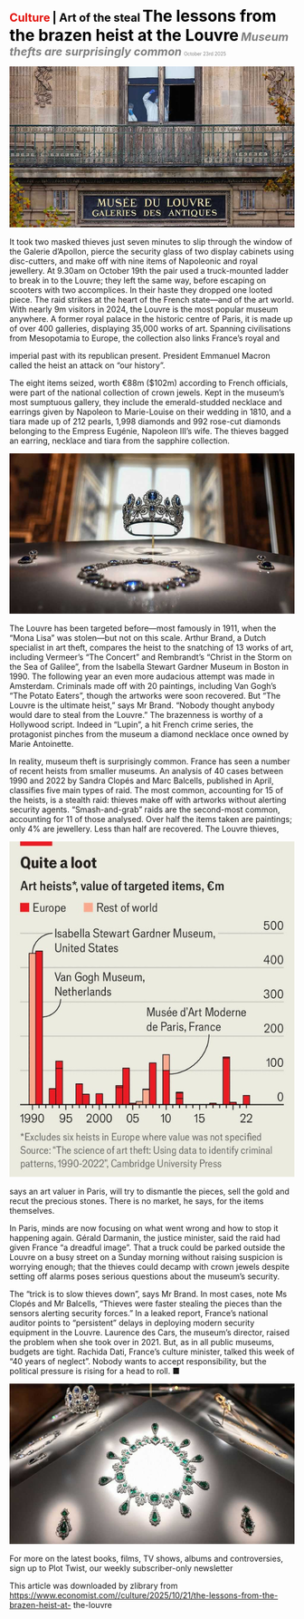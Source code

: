 <span style="color:#E3120B; font-size:14.9pt; font-weight:bold;">Culture</span> <span style="color:#000000; font-size:14.9pt; font-weight:bold;">| Art of the steal</span>
<span style="color:#000000; font-size:21.0pt; font-weight:bold;">The lessons from the brazen heist at the Louvre</span>
<span style="color:#808080; font-size:14.9pt; font-weight:bold; font-style:italic;">Museum thefts are surprisingly common</span>
<span style="color:#808080; font-size:6.2pt;">October 23rd 2025</span>

![](../images/069_The_lessons_from_the_brazen_heist_at_the_Louvre/p0293_img01.jpeg)

It took two masked thieves just seven minutes to slip through the window of the Galerie d’Apollon, pierce the security glass of two display cabinets using disc-cutters, and make off with nine items of Napoleonic and royal jewellery. At 9.30am on October 19th the pair used a truck-mounted ladder to break in to the Louvre; they left the same way, before escaping on scooters with two accomplices. In their haste they dropped one looted piece. The raid strikes at the heart of the French state—and of the art world. With nearly 9m visitors in 2024, the Louvre is the most popular museum anywhere. A former royal palace in the historic centre of Paris, it is made up of over 400 galleries, displaying 35,000 works of art. Spanning civilisations from Mesopotamia to Europe, the collection also links France’s royal and

imperial past with its republican present. President Emmanuel Macron called the heist an attack on “our history”.

The eight items seized, worth €88m ($102m) according to French officials, were part of the national collection of crown jewels. Kept in the museum’s most sumptuous gallery, they include the emerald-studded necklace and earrings given by Napoleon to Marie-Louise on their wedding in 1810, and a tiara made up of 212 pearls, 1,998 diamonds and 992 rose-cut diamonds belonging to the Empress Eugénie, Napoleon III’s wife. The thieves bagged an earring, necklace and tiara from the sapphire collection.

![](../images/069_The_lessons_from_the_brazen_heist_at_the_Louvre/p0294_img01.jpeg)

The Louvre has been targeted before—most famously in 1911, when the “Mona Lisa” was stolen—but not on this scale. Arthur Brand, a Dutch specialist in art theft, compares the heist to the snatching of 13 works of art, including Vermeer’s “The Concert” and Rembrandt’s “Christ in the Storm on the Sea of Galilee”, from the Isabella Stewart Gardner Museum in Boston in 1990. The following year an even more audacious attempt was made in Amsterdam. Criminals made off with 20 paintings, including Van Gogh’s “The Potato Eaters”, though the artworks were soon recovered. But “The Louvre is the ultimate heist,” says Mr Brand. “Nobody thought anybody would dare to steal from the Louvre.” The brazenness is worthy of a Hollywood script. Indeed in “Lupin”, a hit French crime series, the protagonist pinches from the museum a diamond necklace once owned by Marie Antoinette.

In reality, museum theft is surprisingly common. France has seen a number of recent heists from smaller museums. An analysis of 40 cases between 1990 and 2022 by Sandra Clopés and Marc Balcells, published in April, classifies five main types of raid. The most common, accounting for 15 of the heists, is a stealth raid: thieves make off with artworks without alerting security agents. “Smash-and-grab” raids are the second-most common, accounting for 11 of those analysed. Over half the items taken are paintings; only 4% are jewellery. Less than half are recovered. The Louvre thieves,

![](../images/069_The_lessons_from_the_brazen_heist_at_the_Louvre/p0295_img01.jpeg)

says an art valuer in Paris, will try to dismantle the pieces, sell the gold and recut the precious stones. There is no market, he says, for the items themselves.

In Paris, minds are now focusing on what went wrong and how to stop it happening again. Gérald Darmanin, the justice minister, said the raid had given France “a dreadful image”. That a truck could be parked outside the Louvre on a busy street on a Sunday morning without raising suspicion is worrying enough; that the thieves could decamp with crown jewels despite setting off alarms poses serious questions about the museum’s security.

The “trick is to slow thieves down”, says Mr Brand. In most cases, note Ms Clopés and Mr Balcells, “Thieves were faster stealing the pieces than the sensors alerting security forces.” In a leaked report, France’s national auditor points to “persistent” delays in deploying modern security equipment in the Louvre. Laurence des Cars, the museum’s director, raised the problem when she took over in 2021. But, as in all public museums, budgets are tight. Rachida Dati, France’s culture minister, talked this week of “40 years of neglect”. Nobody wants to accept responsibility, but the political pressure is rising for a head to roll. ■

![](../images/069_The_lessons_from_the_brazen_heist_at_the_Louvre/p0296_img01.jpeg)

For more on the latest books, films, TV shows, albums and controversies, sign up to Plot Twist, our weekly subscriber-only newsletter

This article was downloaded by zlibrary from https://www.economist.com//culture/2025/10/21/the-lessons-from-the-brazen-heist-at- the-louvre